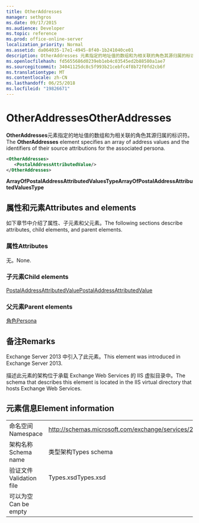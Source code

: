 ```yaml
---
title: OtherAddresses
manager: sethgros
ms.date: 09/17/2015
ms.audience: Developer
ms.topic: reference
ms.prod: office-online-server
localization_priority: Normal
ms.assetid: da064035-17e1-4945-8f40-1b241040ce01
description: OtherAddresses 元素指定的地址值的数组和为相关联的角色其源归属的标识符。
ms.openlocfilehash: fd5655686d0239eb1eb4c03545ed2b88580a1ae7
ms.sourcegitcommit: 34041125dc8c5f993b21cebfc4f8b72f0fd2cb6f
ms.translationtype: MT
ms.contentlocale: zh-CN
ms.lasthandoff: 06/25/2018
ms.locfileid: "19826671"
---
```

# <a name="otheraddresses"></a><span data-ttu-id="4a9c5-103">OtherAddresses</span><span class="sxs-lookup"><span data-stu-id="4a9c5-103">OtherAddresses</span></span>

<span data-ttu-id="4a9c5-104">**OtherAddresses**元素指定的地址值的数组和为相关联的角色其源归属的标识符。</span><span class="sxs-lookup"><span data-stu-id="4a9c5-104">The **OtherAddresses** element specifies an array of address values and the identifiers of their source attributions for the associated persona.</span></span> 
  
```XML
<OtherAddresses>
   <PostalAddressAttributedValue/>
</OtherAddresses>
```

 <span data-ttu-id="4a9c5-105">**ArrayOfPostalAddressAttributedValuesType**</span><span class="sxs-lookup"><span data-stu-id="4a9c5-105">**ArrayOfPostalAddressAttributedValuesType**</span></span>
## <a name="attributes-and-elements"></a><span data-ttu-id="4a9c5-106">属性和元素</span><span class="sxs-lookup"><span data-stu-id="4a9c5-106">Attributes and elements</span></span>

<span data-ttu-id="4a9c5-107">如下章节中介绍了属性、子元素和父元素。</span><span class="sxs-lookup"><span data-stu-id="4a9c5-107">The following sections describe attributes, child elements, and parent elements.</span></span>
  
### <a name="attributes"></a><span data-ttu-id="4a9c5-108">属性</span><span class="sxs-lookup"><span data-stu-id="4a9c5-108">Attributes</span></span>

<span data-ttu-id="4a9c5-109">无。</span><span class="sxs-lookup"><span data-stu-id="4a9c5-109">None.</span></span>
  
### <a name="child-elements"></a><span data-ttu-id="4a9c5-110">子元素</span><span class="sxs-lookup"><span data-stu-id="4a9c5-110">Child elements</span></span>

[<span data-ttu-id="4a9c5-111">PostalAddressAttributedValue</span><span class="sxs-lookup"><span data-stu-id="4a9c5-111">PostalAddressAttributedValue</span></span>](postaladdressattributedvalue.md)
  
### <a name="parent-elements"></a><span data-ttu-id="4a9c5-112">父元素</span><span class="sxs-lookup"><span data-stu-id="4a9c5-112">Parent elements</span></span>

[<span data-ttu-id="4a9c5-113">角色</span><span class="sxs-lookup"><span data-stu-id="4a9c5-113">Persona</span></span>](persona.md)
  
## <a name="remarks"></a><span data-ttu-id="4a9c5-114">备注</span><span class="sxs-lookup"><span data-stu-id="4a9c5-114">Remarks</span></span>

<span data-ttu-id="4a9c5-115">Exchange Server 2013 中引入了此元素。</span><span class="sxs-lookup"><span data-stu-id="4a9c5-115">This element was introduced in Exchange Server 2013.</span></span>
  
<span data-ttu-id="4a9c5-116">描述此元素的架构位于承载 Exchange Web Services 的 IIS 虚拟目录中。</span><span class="sxs-lookup"><span data-stu-id="4a9c5-116">The schema that describes this element is located in the IIS virtual directory that hosts Exchange Web Services.</span></span>
  
## <a name="element-information"></a><span data-ttu-id="4a9c5-117">元素信息</span><span class="sxs-lookup"><span data-stu-id="4a9c5-117">Element information</span></span>

|||
|:-----|:-----|
|<span data-ttu-id="4a9c5-118">命名空间</span><span class="sxs-lookup"><span data-stu-id="4a9c5-118">Namespace</span></span>  <br/> |http://schemas.microsoft.com/exchange/services/2006/types  <br/> |
|<span data-ttu-id="4a9c5-119">架构名称</span><span class="sxs-lookup"><span data-stu-id="4a9c5-119">Schema name</span></span>  <br/> |<span data-ttu-id="4a9c5-120">类型架构</span><span class="sxs-lookup"><span data-stu-id="4a9c5-120">Types schema</span></span>  <br/> |
|<span data-ttu-id="4a9c5-121">验证文件</span><span class="sxs-lookup"><span data-stu-id="4a9c5-121">Validation file</span></span>  <br/> |<span data-ttu-id="4a9c5-122">Types.xsd</span><span class="sxs-lookup"><span data-stu-id="4a9c5-122">Types.xsd</span></span>  <br/> |
|<span data-ttu-id="4a9c5-123">可以为空</span><span class="sxs-lookup"><span data-stu-id="4a9c5-123">Can be empty</span></span>  <br/> ||
   

